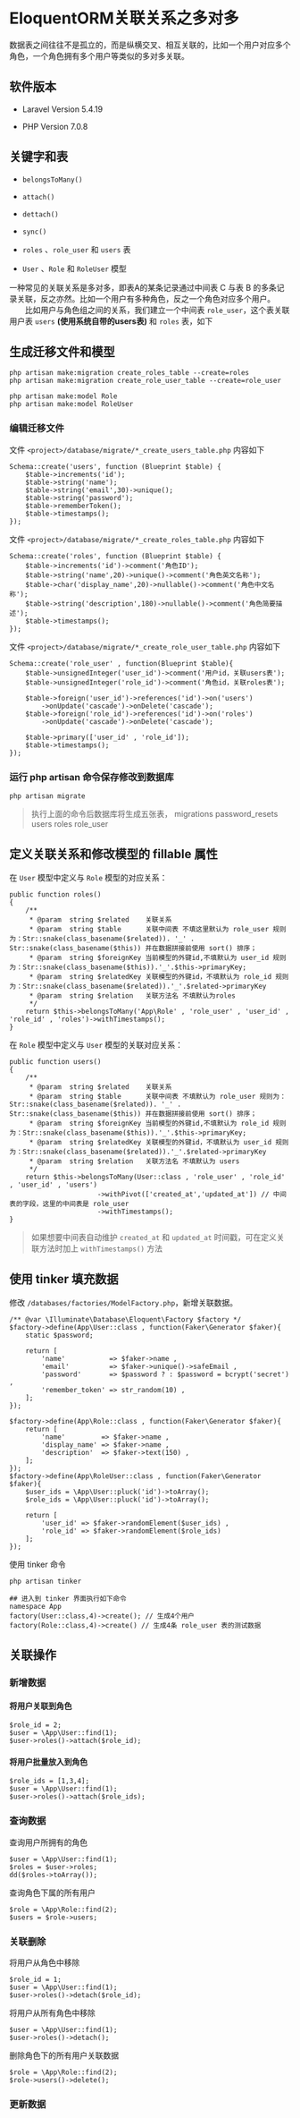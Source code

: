 # EloquentORM关联关系之多对多

数据表之间往往不是孤立的，而是纵横交叉、相互关联的，比如一个用户对应多个角色，一个角色拥有多个用户等类似的多对多关联。 

## 软件版本

* Laravel Version 5.4.19

* PHP Version 7.0.8

## 关键字和表

* `belongsToMany()`

* `attach()`

* `dettach()`

* `sync()`

* `roles` 、`role_user` 和 `users` 表

* `User` 、`Role` 和 `RoleUser` 模型

一种常见的关联关系是多对多，即表A的某条记录通过中间表 C 与表 B 的多条记录关联，反之亦然。比如一个用户有多种角色，反之一个角色对应多个用户。
 　　比如用户与角色组之间的关系，我们建立一个中间表 `role_user`，这个表关联用户表 `users` **(使用系统自带的users表)** 和 `roles` 表，如下

## 生成迁移文件和模型

```
php artisan make:migration create_roles_table --create=roles
php artisan make:migration create_role_user_table --create=role_user

php artisan make:model Role
php artisan make:model RoleUser
```

### 编辑迁移文件

文件 `<project>/database/migrate/*_create_users_table.php` 内容如下

```
Schema::create('users', function (Blueprint $table) {
    $table->increments('id');
    $table->string('name');
    $table->string('email',30)->unique();
    $table->string('password');
    $table->rememberToken();
    $table->timestamps();
});
```

文件 `<project>/database/migrate/*_create_roles_table.php` 内容如下

```
Schema::create('roles', function (Blueprint $table) {
    $table->increments('id')->comment('角色ID');
    $table->string('name',20)->unique()->comment('角色英文名称');
    $table->char('display_name',20)->nullable()->comment('角色中文名称');
    $table->string('description',180)->nullable()->comment('角色简要描述');
    $table->timestamps();
});
```


文件 `<project>/database/migrate/*_create_role_user_table.php` 内容如下

```
Schema::create('role_user' , function(Blueprint $table){
    $table->unsignedInteger('user_id')->comment('用户id，关联users表');
    $table->unsignedInteger('role_id')->comment('角色id，关联roles表');

    $table->foreign('user_id')->references('id')->on('users')
        ->onUpdate('cascade')->onDelete('cascade');
    $table->foreign('role_id')->references('id')->on('roles')
        ->onUpdate('cascade')->onDelete('cascade');

    $table->primary(['user_id' , 'role_id']);
    $table->timestamps();
});
```

### 运行 php artisan 命令保存修改到数据库
~~~
php artisan migrate
~~~

> 执行上面的命令后数据库将生成五张表，
> migrations
> password_resets
> users
> roles
> role_user


## 定义关联关系和修改模型的 fillable 属性
在 `User` 模型中定义与 `Role` 模型的对应关系：

```
public function roles()
{
    /**
     * @param  string $related    关联关系
     * @param  string $table      关联中间表 不填这里默认为 role_user 规则为：Str::snake(class_basename($related)). '_' . Str::snake(class_basename($this)) 并在数据拼接前使用 sort() 排序；
     * @param  string $foreignKey 当前模型的外键id,不填默认为 user_id 规则为：Str::snake(class_basename($this)).'_'.$this->primaryKey;
     * @param  string $relatedKey 关联模型的外键id，不填默认为 role_id 规则为：Str::snake(class_basename($related)).'_'.$related->primaryKey
     * @param  string $relation   关联方法名 不填默认为roles
     */
    return $this->belongsToMany('App\Role' , 'role_user' , 'user_id' , 'role_id' , 'roles')->withTimestamps();
}
```

在 `Role` 模型中定义与 `User` 模型的关联对应关系：

```
public function users()
{
    /**
     * @param  string $related    关联关系
     * @param  string $table      关联中间表 不填默认为 role_user 规则为：Str::snake(class_basename($related)). '_' . Str::snake(class_basename($this)) 并在数据拼接前使用 sort() 排序；
     * @param  string $foreignKey 当前模型的外键id,不填默认为 role_id 规则为：Str::snake(class_basename($this)).'_'.$this->primaryKey;
     * @param  string $relatedKey 关联模型的外键id，不填默认为 user_id 规则为：Str::snake(class_basename($related)).'_'.$related->primaryKey
     * @param  string $relation   关联方法名 不填默认为 users
     */
    return $this->belongsToMany(User::class , 'role_user' , 'role_id' , 'user_id' , 'users')
                      ->withPivot(['created_at','updated_at']) // 中间表的字段，这里的中间表是 role_user
                      ->withTimestamps();
}
```

> 如果想要中间表自动维护 `created_at` 和 `updated_at` 时间戳，可在定义关联方法时加上 `withTimestamps()` 方法


## 使用 tinker 填充数据

修改 `/databases/factories/ModelFactory.php`，新增关联数据。

~~~
/** @var \Illuminate\Database\Eloquent\Factory $factory */
$factory->define(App\User::class , function(Faker\Generator $faker){
    static $password;

    return [
        'name'           => $faker->name ,
        'email'          => $faker->unique()->safeEmail ,
        'password'       => $password ? : $password = bcrypt('secret') ,
        'remember_token' => str_random(10) ,
    ];
});

$factory->define(App\Role::class , function(Faker\Generator $faker){
    return [
        'name'         => $faker->name ,
        'display_name' => $faker->name ,
        'description'  => $faker->text(150) ,
    ];
});
$factory->define(App\RoleUser::class , function(Faker\Generator $faker){
    $user_ids = \App\User::pluck('id')->toArray();
    $role_ids = \App\User::pluck('id')->toArray();

    return [
        'user_id' => $faker->randomElement($user_ids) ,
        'role_id' => $faker->randomElement($role_ids)
    ];
});
~~~

使用 tinker 命令

~~~
php artisan tinker

## 进入到 tinker 界面执行如下命令
namespace App
factory(User::class,4)->create(); // 生成4个用户
factory(Role::class,4)->create() // 生成4条 role_user 表的测试数据
~~~


## 关联操作

### 新增数据

#### 将用户关联到角色

```    
$role_id = 2;
$user = \App\User::find(1);
$user->roles()->attach($role_id);
```

#### 将用户批量放入到角色

```
$role_ids = [1,3,4];
$user = \App\User::find(1);
$user->roles()->attach($role_ids);
```

### 查询数据

查询用户所拥有的角色

```
$user = \App\User::find(1);
$roles = $user->roles;
dd($roles->toArray());
```

查询角色下属的所有用户

```
$role = \App\Role::find(2);
$users = $role->users;
```

### 关联删除

将用户从角色中移除

```
$role_id = 1;
$user = \App\User::find(1);
$user->roles()->detach($role_id);
```

将用户从所有角色中移除

```
$user = \App\User::find(1);
$user->roles()->detach();
```

删除角色下的所有用户关联数据

```
$role = \App\Role::find(2);
$role->users()->delete();
```

### 更新数据

